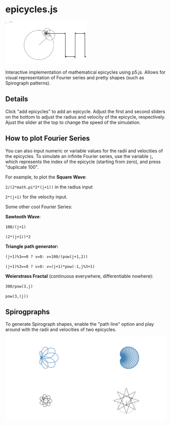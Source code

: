 # epicycles.js

<img src="screenshots/squarewave.gif" width="50%" height="50%">

Interactive implementation of mathematical epicycles using p5.js. Allows for visual representation of Fourier series and pretty shapes (such as Spirograph patterns).

## Details

Click "add epicycles" to add an epicycle. Adjust the first and second sliders on the bottom to adjust the radius and velocity of the epicycle, respectively. Ajust the slider at the top to change the speed of the simulation. 

## How to plot Fourier Series

You can also input numeric or variable values for the radii and velocities of the epicycles. To simulate an infinite Fourier series, use the variable `j`, which represents the index of the epicycle (starting from zero), and press "duplicate 100". 

For example, to plot the **Square Wave**: 

`2/(2*math.pi*2*(j+1))` in the radius input

`2*(j+1)` for the velocity input.

Some other cool Fourier Series:

**Sawtooth Wave**:

`100/(j+1)`

`(2*(j+1))*2`

**Triangle path generator:** 

`(j+1)%3==0 ? v=0: v=100/(pow(j+1,2))`

`(j+1)%3==0 ? v=0: v=(j+1)*pow(-1,j%3+1)`

**Weierstrass Fractal** (continuous everywhere, differentiable nowhere):

`300/pow(3,j)`

`pow(3,(j))`



## Spirogpraphs

To generate Spirograph shapes, enable the "path line" option and play around with the radii and velocities of two epicycles.

<img src="screenshots/7,4,-3.png" width="50%" height="50%"><img src="screenshots/myScreenshot (11).png" width="50%" height="50%">
<img src="screenshots/myScreenshot (4).png" width="50%" height="50%"><img src="screenshots/myScreenshot (3).png" width="50%" height="50%">